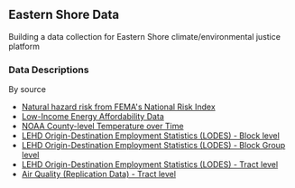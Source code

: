 ## Eastern Shore Data

Building a data collection for Eastern Shore climate/environmental justice platform

### Data Descriptions
By source

* [Natural hazard risk from FEMA's National Risk Index](https://virginiaequitycenter.github.io/summer-sandbox/fema_nri_eastern.html)
* [Low-Income Energy Affordability Data](https://virginiaequitycenter.github.io/summer-sandbox/lead_eastern.html)
* [NOAA County-level Temperature over Time](https://virginiaequitycenter.github.io/summer-sandbox/noaa_eastern.html)
* [LEHD Origin-Destination Employment Statistics (LODES) - Block level](https://virginiaequitycenter.github.io/summer-sandbox/lodes_eastern_blocks.html)
* [LEHD Origin-Destination Employment Statistics (LODES) - Block Group level](https://virginiaequitycenter.github.io/summer-sandbox/lodes_eastern_blkgr.html)
* [LEHD Origin-Destination Employment Statistics (LODES) - Tract level](https://virginiaequitycenter.github.io/summer-sandbox/lodes_eastern_tract.html)
* [Air Quality (Replication Data) - Tract level](https://virginiaequitycenter.github.io/summer-sandbox/airquality_eastern.html)
